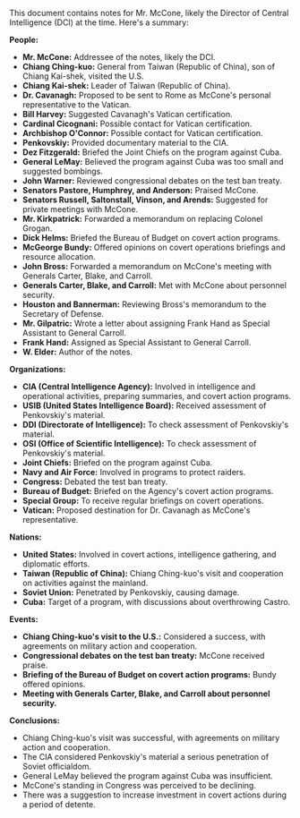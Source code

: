 This document contains notes for Mr. McCone, likely the Director of Central Intelligence (DCI) at the time. Here's a summary:

**People:**

*   **Mr. McCone:** Addressee of the notes, likely the DCI.
*   **Chiang Ching-kuo:** General from Taiwan (Republic of China), son of Chiang Kai-shek, visited the U.S.
*   **Chiang Kai-shek:** Leader of Taiwan (Republic of China).
*   **Dr. Cavanagh:** Proposed to be sent to Rome as McCone's personal representative to the Vatican.
*   **Bill Harvey:** Suggested Cavanagh's Vatican certification.
*   **Cardinal Cicognani:** Possible contact for Vatican certification.
*   **Archbishop O'Connor:** Possible contact for Vatican certification.
*   **Penkovskiy:** Provided documentary material to the CIA.
*   **Dez Fitzgerald:** Briefed the Joint Chiefs on the program against Cuba.
*   **General LeMay:** Believed the program against Cuba was too small and suggested bombings.
*   **John Warner:** Reviewed congressional debates on the test ban treaty.
*   **Senators Pastore, Humphrey, and Anderson:** Praised McCone.
*   **Senators Russell, Saltonstall, Vinson, and Arends:** Suggested for private meetings with McCone.
*   **Mr. Kirkpatrick:** Forwarded a memorandum on replacing Colonel Grogan.
*   **Dick Helms:** Briefed the Bureau of Budget on covert action programs.
*   **McGeorge Bundy:** Offered opinions on covert operations briefings and resource allocation.
*   **John Bross:** Forwarded a memorandum on McCone's meeting with Generals Carter, Blake, and Carroll.
*   **Generals Carter, Blake, and Carroll:** Met with McCone about personnel security.
*   **Houston and Bannerman:** Reviewing Bross's memorandum to the Secretary of Defense.
*   **Mr. Gilpatric:** Wrote a letter about assigning Frank Hand as Special Assistant to General Carroll.
*   **Frank Hand:** Assigned as Special Assistant to General Carroll.
*   **W. Elder:** Author of the notes.

**Organizations:**

*   **CIA (Central Intelligence Agency):** Involved in intelligence and operational activities, preparing summaries, and covert action programs.
*   **USIB (United States Intelligence Board):** Received assessment of Penkovskiy's material.
*   **DDI (Directorate of Intelligence):** To check assessment of Penkovskiy's material.
*   **OSI (Office of Scientific Intelligence):** To check assessment of Penkovskiy's material.
*   **Joint Chiefs:** Briefed on the program against Cuba.
*   **Navy and Air Force:** Involved in programs to protect raiders.
*   **Congress:** Debated the test ban treaty.
*   **Bureau of Budget:** Briefed on the Agency's covert action programs.
*   **Special Group:** To receive regular briefings on covert operations.
*   **Vatican:** Proposed destination for Dr. Cavanagh as McCone's representative.

**Nations:**

*   **United States:** Involved in covert actions, intelligence gathering, and diplomatic efforts.
*   **Taiwan (Republic of China):** Chiang Ching-kuo's visit and cooperation on activities against the mainland.
*   **Soviet Union:** Penetrated by Penkovskiy, causing damage.
*   **Cuba:** Target of a program, with discussions about overthrowing Castro.

**Events:**

*   **Chiang Ching-kuo's visit to the U.S.:** Considered a success, with agreements on military action and cooperation.
*   **Congressional debates on the test ban treaty:** McCone received praise.
*   **Briefing of the Bureau of Budget on covert action programs:** Bundy offered opinions.
*   **Meeting with Generals Carter, Blake, and Carroll about personnel security.**

**Conclusions:**

*   Chiang Ching-kuo's visit was successful, with agreements on military action and cooperation.
*   The CIA considered Penkovskiy's material a serious penetration of Soviet officialdom.
*   General LeMay believed the program against Cuba was insufficient.
*   McCone's standing in Congress was perceived to be declining.
*   There was a suggestion to increase investment in covert actions during a period of detente.
